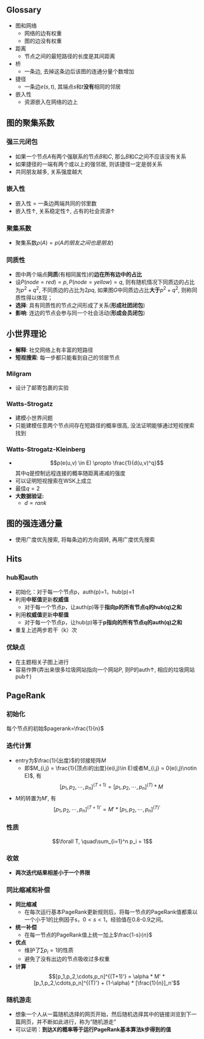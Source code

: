 ## Glossary
- 图和网络
  - 网络的边有权重
  - 图的边没有权重
- 距离
  - 节点之间的最短路径的长度是其间距离
- 桥
  - 一条边, 去掉这条边后该图的连通分量个数增加
- 捷径
  - 一条边$e(s,t)$, 其端点$s$和$t$**没有**相同的邻居
- 嵌入性
  - 资源嵌入在网络的边上


## 图的聚集系数
### 强三元闭包
- 如果一个节点$A$有两个强联系的节点$B$和$C$, 那么$B$和$C$之间不应该没有关系
- 如果捷径的一端有两个或以上的强邻居, 则该捷径一定是弱关系
- 共同朋友越多, 关系强度越大

### 嵌入性
- 嵌入性 = 一条边两端共同的邻里数
- 嵌入性$\uparrow$, 关系稳定性$\uparrow$, 占有的社会资源$\uparrow$

### 聚集系数
- 聚集系数$\rho(A) = p(A的朋友之间也是朋友)$

### 同质性
- 图中两个端点**同质**(有相同属性)的**边在所有边中的占比**
- 设$P(node=red) = p, P(node=yellow) = q$, 则有随机情况下同质边的占比为$p^2 + q^2$, 不同质边的占比为$2pq$, 如果图$G$中同质边占比**大于**$p^2+q^2$, 则称同质性得以体现； 
- **选择**: 具有同质性的节点之间形成了关系(**形成社团闭包**)
- **影响**: 连边的节点会参与同一个社会活动(**形成会员闭包**)

## 小世界理论
- **解释**: 社交网络上有丰富的短路径
- **短视搜索**: 每一步都只能看到自己的邻居节点

### Milgram 
- 设计了邮寄包裹的实验
### Watts-Strogatz
- 建模小世界问题
- 只能建模任意两个节点间存在短路径的概率很高, 没法证明能够通过短视搜索找到

### Watts-Strogatz-Kleinberg
- $$p(e(u,v) \in E) \propto \frac{1}{d(u,v)^q}$$其中$q$是控制远程连接的概率随距离递减的强度
- 可以证明短视搜索在WSK上成立
- 最佳$q=2$
- **大数据验证:**
  - $d\propto rank$

## 图的强连通分量
- 使用广度优先搜索, 将每条边的方向调转, 再用广度优先搜索

## Hits
### hub和auth
- 初始化：对于每一个节点p，auth(p)=1，hub(p)=1
- 利用**中枢值**更新**权威值**
  - 对于每一个节点p，让auth(p)等于**指向p的所有节点q的hub(q)之和**
- 利用**权威值**更新**中枢值**
  - 对于每一个节点p，让hub(p)等于**p指向的所有节点q的auth(q)之和**
- 重复上述两步若干（k）次
### 优缺点
- 在主题相关子图上进行
- 容易作弊(弄出来很多垃圾网站指向一个网站P, 则P的auth$\uparrow$, 相应的垃圾网站pub$\uparrow$)

## PageRank
### 初始化
每个节点的初始$pagerank=\frac{1}{n}$
### 迭代计算
- entry为$\frac{1}{出度}$的邻接矩阵$M$
  - 即$M_{i,j} = \frac{1}{顶点i的出度}(e(i,j)\in E)或者M_{i,j} = 0(e(i,j)\notin E)$, 有
  $$[p_1,p_2,\cdots,p_n]^{(T+1)} = [p_1,p_2,\cdots,p_n]^{(T)} * M$$
- $M$的转置为$M'$, 有
  $$[p_1,p_2,\cdots,p_n]^{(T+1)'} = M' *[p_1,p_2,\cdots,p_n]^{(T)'}$$
### 性质
$$\forall T, \quad\sum_{i=1}^n p_i = 1$$
### 收敛
- **两次迭代结果相差小于一个界限**
### 同比缩减和补偿
- **同比缩减**
  - 在每次运行基本PageRank更新规则后，将每一节点的PageRank值都乘以一个小于1的比例因子s，$0<s<1$，经验值在0.8-0.9之间。
- **统一补偿**
  - 在每一节点的PageRank值上统一加上$\frac{1-s}{n}$
- **优点**
  - 维护了$\sum p_i = 1$的性质
  - 避免了没有出边的节点吸收过多权重
- **计算**
  $$[p_1,p_2,\cdots,p_n]^{(T+1)'} = \alpha * M' * [p_1,p_2,\cdots,p_n]^{(T)'} + (1-\alpha) * [\frac{1}{n}]_n'$$
### 随机游走
- 想象一个人从一篇随机选择的网页开始，然后随机选择其中的链接浏览到下一篇网页，并不断如此进行，称为“随机游走”
- 可以证明：**到达X的概率等于运行PageRank基本算法k步得到的值**